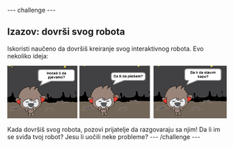 --- challenge ---

## Izazov: dovrši svog robota

Iskoristi naučeno da dovršiš kreiranje svog interaktivnog robota. Evo nekoliko ideja:

![Ideje za robota](images/chatbot-ideas.png)

Kada dovršiš svog robota, pozovi prijatelje da razgovaraju sa njim! Da li im se sviđa tvoj robot? Jesu li uočili neke probleme? --- /challenge ---